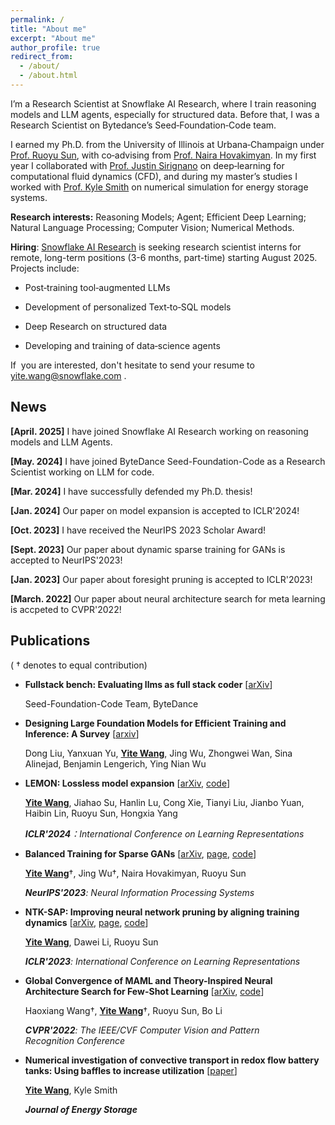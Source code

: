 ```yaml
---
permalink: /
title: "About me"
excerpt: "About me"
author_profile: true
redirect_from: 
  - /about/
  - /about.html
---
```


I’m a Research Scientist at Snowflake AI Research, where I train reasoning models and LLM agents, especially for structured data. Before that, I was a Research Scientist on Bytedance’s Seed‑Foundation‑Code team.

I earned my Ph.D. from the University of Illinois at Urbana‑Champaign under [Prof. Ruoyu Sun](https://ruoyus.github.io/), with co‑advising from [Prof. Naira Hovakimyan](http://naira.mechse.illinois.edu/). In my first year I collaborated with [Prof. Justin Sirignano](https://www.maths.ox.ac.uk/people/justin.sirignano) on deep‑learning for computational fluid dynamics (CFD), and during my master’s studies I worked with [Prof. Kyle Smith](https://kcsmith.mechse.illinois.edu/) on numerical simulation for energy storage systems.

**Research interests:** Reasoning Models; Agent; Efficient Deep Learning; Natural Language Processing; Computer Vision; Numerical Methods.

**Hiring**: [Snowflake AI Research](https://www.snowflake.com/en/product/ai/ai-research/) is seeking research scientist interns for remote, long-term positions (3-6 months, part-time) starting August 2025. Projects include:

- Post‑training tool‑augmented LLMs

- Development of personalized Text‑to‑SQL models

- Deep Research on structured data

- Developing and training of data‑science agents

If  you are interested, don't hesitate to send your resume to yite.wang@snowflake.com .

## News

**[April. 2025]** I have joined Snowflake AI Research working on reasoning models and LLM Agents.

**[May. 2024]** I have joined ByteDance Seed-Foundation-Code as a Research Scientist working on LLM for code.

**[Mar. 2024]** I have successfully defended my Ph.D. thesis!

**[Jan. 2024]** Our paper on model expansion is accepted to ICLR'2024!

**[Oct. 2023]** I have received the NeurIPS 2023 Scholar Award!

**[Sept. 2023]** Our paper about dynamic sparse training for GANs is accepted to NeurIPS'2023!

**[Jan. 2023]** Our paper about foresight pruning is accepted to ICLR'2023!

**[March. 2022]** Our paper about neural architecture search for meta learning is accpeted to CVPR'2022!

## Publications

( $\dagger$ denotes to equal contribution)

- **Fullstack bench: Evaluating llms as full stack coder** [[arXiv](https://arxiv.org/abs/2412.00535)]
  
  Seed-Foundation-Code Team, ByteDance

- **Designing Large Foundation Models for Efficient Training and Inference: A Survey** [[arxiv](https://arxiv.org/abs/2412.00535)]
  
  Dong Liu, Yanxuan Yu, **<u>Yite Wang</u>**, Jing Wu, Zhongwei Wan, Sina Alinejad, Benjamin Lengerich, Ying Nian Wu
* **LEMON: Lossless model expansion** [[arXiv](https://arxiv.org/abs/2310.07999), [code](https://github.com/YiteWang/lemon-pytorch)]
  
  **<u>Yite Wang</u>**, Jiahao Su, Hanlin Lu, Cong Xie, Tianyi Liu, Jianbo Yuan, Haibin Lin, Ruoyu Sun, Hongxia Yang
  
  ***ICLR'2024**：International Conference on Learning Representations*
- **Balanced Training for Sparse GANs** [[arXiv](https://arxiv.org/abs/2302.14670), [page](https://neurips.cc/virtual/2023/poster/70078), [code](https://github.com/YiteWang/ADAPT)]
  
  **<u>Yite Wang</u>**$\dagger$, Jing Wu$\dagger$, Naira Hovakimyan, Ruoyu Sun
  
  ***NeurIPS'2023**: Neural Information Processing Systems* 

- **NTK-SAP: Improving neural network pruning by aligning training dynamics** [[arXiv](https://arxiv.org/abs/2304.02840), [page](https://iclr.cc/virtual/2023/poster/12107), [code](https://github.com/YiteWang/NTK-SAP)]
  
  **<u>Yite Wang</u>**, Dawei Li, Ruoyu Sun
  
  ***ICLR'2023**: International Conference on Learning Representations* 

- **Global Convergence of MAML and Theory-Inspired Neural Architecture Search for Few-Shot Learning** [[arXiv](https://arxiv.org/abs/2203.09137), [code](https://github.com/YiteWang/MetaNTK-NAS)]
  
  Haoxiang Wang$\dagger$, **<u>Yite Wang</u>**$\dagger$, Ruoyu Sun, Bo Li
  
  ***CVPR'2022**: The IEEE/CVF Computer Vision and Pattern Recognition Conference*

- **Numerical investigation of convective transport in redox flow battery tanks: Using baffles to increase utilization** [[paper](https://www.sciencedirect.com/science/article/abs/pii/S2352152X19303469)]
  
  **<u>Yite Wang</u>**, Kyle Smith
  
  ***Journal of Energy Storage*** 
